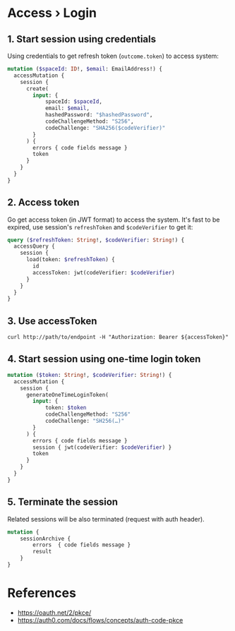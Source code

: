 Access › Login
====

## 1. Start session using credentials

Using credentials to get refresh token (`outcome.token`) to access system:

```graphql
mutation ($spaceId: ID!, $email: EmailAddress!) {
  accessMutation {
    session {
      create(
        input: {
            spaceId: $spaceId,
            email: $email,
            hashedPassword: "$hashedPassword",
            codeChallengeMethod: "S256",
            codeChallenge: "SHA256($codeVerifier)"
        }
      ) {
        errors { code fields message }
        token
      }
    }
  }
}
```

## 2. Access token

Go get access token (in JWT format) to access the system. It's fast to be expired, use session's `refreshToken`
and `$codeVerifier` to get it:

```graphql
query ($refreshToken: String!, $codeVerifier: String!) {
  accessQuery {
    session {
      load(token: $refreshToken) {
        id
        accessToken: jwt(codeVerifier: $codeVerifier)
      }
    }
  }
}
```

## 3. Use accessToken

```
curl http://path/to/endpoint -H "Authorization: Bearer ${accessToken}"
```

## 4. Start session using one-time login token

```graphql
mutation ($token: String!, $codeVerifier: String!) {
  accessMutation {
    session {
      generateOneTimeLoginToken(
        input: {
            token: $token
            codeChallengeMethod: "S256"
            codeChallenge: "SH256(…)"
        }
      ) {
        errors { code fields message }
        session { jwt(codeVerifier: $codeVerifier) }
        token
      }
    }
  }
}
```

## 5. Terminate the session

Related sessions will be also terminated (request with auth header).

```graphql
mutation {
    sessionArchive {
        errors  { code fields message }
        result
    }
}
```

References
====

- https://oauth.net/2/pkce/
- https://auth0.com/docs/flows/concepts/auth-code-pkce
